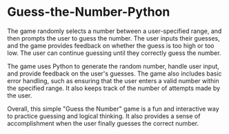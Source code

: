 # Guess-the-Number-Python

The game randomly selects a number between a user-specified range, and then prompts the user to guess the number. 
The user inputs their guesses, and the game provides feedback on whether the guess is too high or too low. 
The user can continue guessing until they correctly guess the number.

The game uses Python to generate the random number, handle user input, and provide feedback on the user's guesses. 
The game also includes basic error handling, such as ensuring that the user enters a valid number within the specified range. 
It also keeps track of the number of attempts made by the user.

Overall, this simple "Guess the Number" game is a fun and interactive way to practice guessing and logical thinking. 
It also provides a sense of accomplishment when the user finally guesses the correct number.
